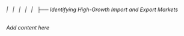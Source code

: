 ###### |   |   |   |   |   ├── Identifying High-Growth Import and Export Markets

*Add content here*